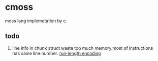 # cmoss

moss lang implemetation by c.

## todo

1. line info in chunk struct waste too much memory.most of instructions has same line number. [run-length encoding](https://en.wikipedia.org/wiki/Run-length_encoding)
